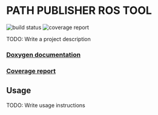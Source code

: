 # PATH PUBLISHER ROS TOOL

![build status](https://gitlab.mrt.uni-karlsruhe.de/zhu/path_publisher_ros_tool/badges/master/build.svg)
![coverage report](https://gitlab.mrt.uni-karlsruhe.de/zhu/path_publisher_ros_tool/badges/master/coverage.svg)

TODO: Write a project description

### [Doxygen documentation](http://zhu.pages.mrt.uni-karlsruhe.de/path_publisher_ros_tool/doxygen/index.html)
### [Coverage report](http://zhu.pages.mrt.uni-karlsruhe.de/path_publisher_ros_tool/coverage/index.html)

## Usage

TODO: Write usage instructions
